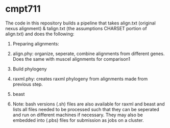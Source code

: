 # cmpt711

The code in this repository builds a pipeline that takes align.txt (original nexus alignment) & talign.txt (the assumptions CHARSET portion of align.txt) and does the following:

1. Preparing alignments:
  1. align.phy: organize, seperate, combine alignments from different genes. Does the same with muscel alignments for comparison1

2. Build phylogeny
  1. raxml.phy: creates raxml phylogeny from alignments made from previous step.
  2. beast
  3. Note: bash versions (.sh) files are also available for raxml and beast and lists all files needed to be processed such that they can be seperated and run on different machines if necessary. They may also be embedded into (.pbs) files for submission as jobs on a cluster.
